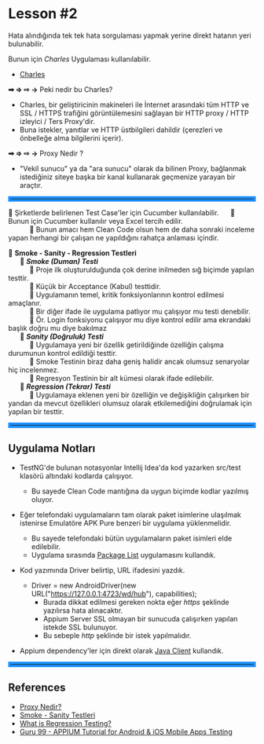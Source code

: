 # Lesson #2

Hata alındığında tek tek hata sorgulaması yapmak yerine direkt hatanın yeri bulunabilir.

Bunun için *Charles* Uygulaması kullanılabilir.
* [Charles](https://www.charlesproxy.com/download/latest-release/) 

**➡ ⇒ ⇨ &rarr;** Peki nedir bu Charles?
* Charles, bir geliştiricinin makineleri ile İnternet arasındaki tüm HTTP ve SSL / HTTPS trafiğini görüntülemesini sağlayan bir HTTP proxy / HTTP izleyici / Ters Proxy'dir. 
* Buna istekler, yanıtlar ve HTTP üstbilgileri dahildir (çerezleri ve önbelleğe alma bilgilerini içerir).

**➡ ⇒ ⇨ &rarr;** Proxy Nedir ?
* "Vekil sunucu" ya da "ara sunucu" olarak da bilinen Proxy, bağlanmak istediğiniz siteye başka bir kanal kullanarak geçmenize yarayan bir araçtır.

<hr style="border:5px solid dodgerblue">

🔷 Şirketlerde belirlenen Test Case'ler için Cucumber kullanılabilir.
&nbsp;&nbsp;&nbsp;&nbsp;&nbsp;🔹 Bunun için Cucumber kullanılır veya Excel tercih edilir.\
&nbsp;&nbsp;&nbsp;&nbsp;&nbsp;&nbsp;&nbsp;&nbsp;&nbsp;&nbsp; 🔹 Bunun amacı hem Clean Code olsun hem de daha sonraki inceleme yapan herhangi bir çalışan ne yapıldığını rahatça anlaması içindir.

🔶 **Smoke - Sanity - Regression Testleri**\
&nbsp;&nbsp;&nbsp;&nbsp;&nbsp; 🔸 ***Smoke (Duman) Testi*** \
&nbsp;&nbsp;&nbsp;&nbsp;&nbsp;&nbsp;&nbsp;&nbsp;&nbsp;&nbsp; 🔸 Proje ilk oluşturulduğunda çok derine inilmeden sığ biçimde yapılan testtir. \
&nbsp;&nbsp;&nbsp;&nbsp;&nbsp;&nbsp;&nbsp;&nbsp;&nbsp;&nbsp; 🔸 Küçük bir Acceptance (Kabul) testtidir. \
&nbsp;&nbsp;&nbsp;&nbsp;&nbsp;&nbsp;&nbsp;&nbsp;&nbsp;&nbsp; 🔸 Uygulamanın temel, kritik fonksiyonlarının kontrol edilmesi amaçlanır. \
&nbsp;&nbsp;&nbsp;&nbsp;&nbsp;&nbsp;&nbsp;&nbsp;&nbsp;&nbsp; 🔸 Bir diğer ifade ile uygulama patlıyor mu çalışıyor mu testi denebilir. \
&nbsp;&nbsp;&nbsp;&nbsp;&nbsp;&nbsp;&nbsp;&nbsp;&nbsp;&nbsp; 🔸 Ör. Login fonksiyonu çalışıyor mu diye kontrol edilir ama ekrandaki başlık doğru mu diye bakılmaz \
&nbsp;&nbsp;&nbsp;&nbsp;&nbsp; 🔸 ***Sanity (Doğruluk) Testi*** \
&nbsp;&nbsp;&nbsp;&nbsp;&nbsp;&nbsp;&nbsp;&nbsp;&nbsp;&nbsp; 🔸 Uygulamaya yeni bir özellik getirildiğinde özelliğin çalışma durumunun kontrol edildiği testtir. \
&nbsp;&nbsp;&nbsp;&nbsp;&nbsp;&nbsp;&nbsp;&nbsp;&nbsp;&nbsp; 🔸 Smoke Testinin biraz daha geniş halidir ancak olumsuz senaryolar hiç incelenmez. \
&nbsp;&nbsp;&nbsp;&nbsp;&nbsp;&nbsp;&nbsp;&nbsp;&nbsp;&nbsp; 🔸 Regresyon Testinin bir alt kümesi olarak ifade edilebilir. \
&nbsp;&nbsp;&nbsp;&nbsp;&nbsp; 🔸 ***Regression (Tekrar) Testi*** \
&nbsp;&nbsp;&nbsp;&nbsp;&nbsp;&nbsp;&nbsp;&nbsp;&nbsp;&nbsp; 🔸 Uygulamaya eklenen yeni bir özelliğin ve değişikliğin çalışırken bir yandan da mevcut özellikleri olumsuz olarak etkilemediğini doğrulamak için yapılan bir testtir.

<hr style="border:5px solid dodgerblue">

## Uygulama Notları

* TestNG'de bulunan notasyonlar Intellij Idea'da kod yazarken src/test klasörü altındaki kodlarda çalışıyor.
  * Bu sayede Clean Code mantığına da uygun biçimde kodlar yazılmış oluyor.

* Eğer telefondaki uygulamaların tam olarak paket isimlerine ulaşılmak istenirse Emulatöre APK Pure benzeri bir uygulama yüklenmelidir.
  * Bu sayede telefondaki bütün uygulamaların paket isimleri elde edilebilir.
  * Uygulama sırasında [Package List](https://apkpure.com/package-list/me.iofel.packagelist) uygulamasını kullandık.

* Kod yazımında Driver belirtip, URL ifadesini yazdık.
  * Driver = new AndroidDriver(new URL("https://127.0.0.1:4723/wd/hub"), capabilities);
    * Burada dikkat edilmesi gereken nokta eğer *https* şeklinde yazılırsa hata alınacaktır.
    * Appium Server SSL olmayan bir sunucuda çalışırken yapılan istekde SSL bulunuyor.
    * Bu sebeple *http* şeklinde bir istek yapılmalıdır.

* Appium dependency'ler için direkt olarak [Java Client](https://mvnrepository.com/artifact/io.appium/java-client/4.1.2) kullandık.

<hr style="border:5px solid dodgerblue">

## References

* [Proxy Nedir?](https://www.milleni.com.tr/blog/teknik/proxy-nedir)
* [Smoke - Sanity Testleri](https://www.benimuhendisim.com/smoke-duman-testi-vs-sanity-dogruluk-testi/)
* [What is Regression Testing?](https://www.guru99.com/regression-testing.html)
* [Guru 99 - APPIUM Tutorial for Android & iOS Mobile Apps Testing](https://www.guru99.com/introduction-to-appium.html)